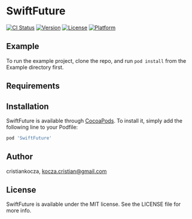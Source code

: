 # SwiftFuture

[![CI Status](https://img.shields.io/travis/cristiankocza/SwiftFuture.svg?style=flat)](https://travis-ci.org/cristiankocza/SwiftFuture)
[![Version](https://img.shields.io/cocoapods/v/SwiftFuture.svg?style=flat)](https://cocoapods.org/pods/SwiftFuture)
[![License](https://img.shields.io/cocoapods/l/SwiftFuture.svg?style=flat)](https://cocoapods.org/pods/SwiftFuture)
[![Platform](https://img.shields.io/cocoapods/p/SwiftFuture.svg?style=flat)](https://cocoapods.org/pods/SwiftFuture)

## Example

To run the example project, clone the repo, and run `pod install` from the Example directory first.

## Requirements

## Installation

SwiftFuture is available through [CocoaPods](https://cocoapods.org). To install
it, simply add the following line to your Podfile:

```ruby
pod 'SwiftFuture'
```

## Author

cristiankocza, kocza.cristian@gmail.com

## License

SwiftFuture is available under the MIT license. See the LICENSE file for more info.
